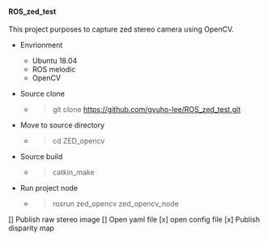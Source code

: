 #### ROS_zed_test

This project purposes to capture zed stereo camera using OpenCV.

* Envrionment
  * Ubuntu 18.04
  * ROS melodic
  * OpenCV

* Source clone 
  * > git clone https://github.com/gyuho-lee/ROS_zed_test.git  

* Move to source directory
  * > cd ZED_opencv

* Source build
  * > catkin_make

* Run project node
  * > rosrun zed_opencv zed_opencv_node

[] Publish raw stereo image
[] Open yaml file
[x] open config file
[x] Publish disparity map
